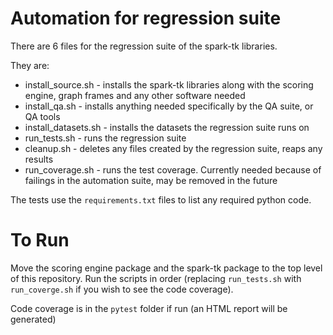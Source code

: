 

# Automation for regression suite

There are 6 files for the regression suite of the spark-tk libraries.

They are:

- install_source.sh - installs the spark-tk libraries along with the scoring engine, graph frames and any other software needed
- install_qa.sh - installs anything needed specifically by the QA suite, or QA tools
- install_datasets.sh - installs the datasets the regression suite runs on
- run_tests.sh - runs the regression suite
- cleanup.sh - deletes any files created by the regression suite, reaps any results
- run_coverage.sh - runs the test coverage. Currently needed because of failings in the automation suite, may be removed in the future

The tests use the `requirements.txt` files to list any required python code.

# To Run

Move the scoring engine package and the spark-tk package to the top level of this
repository. Run the scripts in order (replacing `run_tests.sh` with `run_coverge.sh` if you
wish to see the code coverage).

Code coverage is in the `pytest` folder if run (an HTML report will be generated)

